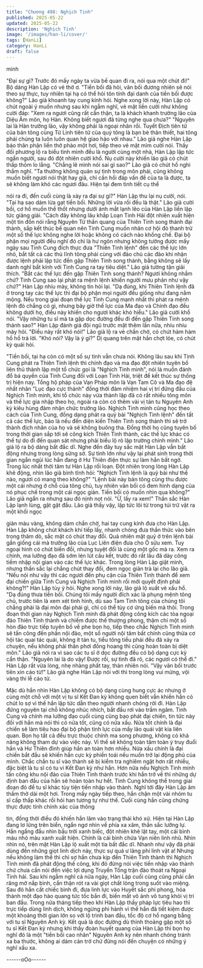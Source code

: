 ```yaml
---
title: "Chương 498: Nghịch Tinh"
published: 2025-05-22
updated: 2025-05-22
description: 'Nghịch Tinh'
image: '/images/han-li/cover/'
tags: [HanLi]
category: HanLi
draft: false
---
```


minh

"Đại sự gì? Trước đó mấy ngày ta vừa bế quan đi ra, nói qua một
chút đi!" Bộ dáng Hàn Lập có vẻ thờ ơ.
"Tiền bối đã hỏi, vãn bối đương nhiên sẽ nói theo sự thực, tuy
nhiên tại hạ có thể hỏi tôn tính đại danh của tiền bối được
không?" Lão giả khoanh tay cung kính hỏi.
Nghe xong lời này, Hàn Lập có chút ngoài ý muốn nhưng sau khi
ngẫm nghĩ, vẻ mặt liền cười như không cười đáp:
"Xem ra ngươi cũng rất cẩn thận, ta là khách khanh trưởng lão
của Diệu Âm môn, họ Hàn. Không biết ngươi đã từng nghe qua
chưa?"
"Nguyên lai là Hàn trưởng lão, vậy không phải là ngoại nhân rồi.
Tuyết Địch tiên tử của bản tông cùng Tử Linh tiên tử của quý tông
là bạn bè thân thiết, hai tông phái chúng ta luôn luôn quan hệ giao
hảo với nhau." Lão giả nghe Hàn Lập báo thân phận liền thở phào
một hơi, tiếp theo vẻ mặt mỉm cười nói.
Thấy đối phương lộ ra biểu tình mình đều là người cùng một nhà,
Hàn Lập lập tức ngẩn người, sau đó đột nhiên cười khổ.
Nụ cười này khiến lão giả có chút thấp thỏm lo lắng.
"Chẳng lẽ mình nói sai gì sao?" Lão giả có chút hồ nghi thầm
nghĩ.
"Ta thường không quản sự tình trong môn phái, cũng không muốn
biết ngươi nói thật hay giả, chỉ cần hồi đáp vấn đề của ta là được,
ta sẽ không làm khó các ngươi đâu. Hiện tại đem tình tiết cụ thể

nói ra đi, đến cuối cùng là xảy ra đại sự gì?" Hàn Lập thu lại nụ
cười, nói.
"Tại hạ sao dám lừa gạt tiền bối. Những lời vừa rồi đều là thật."
Lão giả cười bồi, cơ hồ muốn thề thốt nhưng dưới ánh mắt lạnh
lẽo của Hàn Lập liền lập tức giảng giải.
"Cách đây không lâu khắp Loạn Tinh Hải đột nhiên xuất hiện một
tin đồn nói rằng Nguyên Từ thần quang của Thiên Tinh song
thánh đại thành, sắp kết thúc bế quan nên Tinh Cung muốn nhân
cơ hội đó thanh trừ một số thế lực không nghe lời hoặc không có
cách nào khống chế. Đại bộ phận mọi người đều nghĩ đó chỉ là hư
ngôn nhưng không tưởng được mấy ngày sau Tinh Cung đích
thực đưa "Thiên Tinh lệnh" đến các thế lực lớn nhỏ, bắt tất cả các
thủ lĩnh tông phái cùng với đảo chủ các đảo khi nhận được lệnh
phải lập tức đến gặp Thiên Tinh song thánh, bằng không sẽ lấy
danh nghĩ bất kính với Tinh Cung ra tay tiêu diệt." Lão giả tường
tận giải thích.
"Bắt các thế lực đến gặp Thiên Tinh song thánh? Ngươi không
nhầm chứ? Tinh Cung sao lại phát ra mệnh lệnh khiến người mưu
phản như vậy chứ?" Hàn Lập nhíu mày, không tin hỏi lại.
"Dạ đúng, khi Thiên Tinh lệnh đã ở trong tay các thế lực thì đại bộ
phận mọi người đều giống như đang nằm mộng. Nếu trong giai
đoạn thế lực Tinh Cung mạnh nhất thì phát ra mệnh lệnh đó
chẳng có gì, nhưng bây giờ thế lực của Ma đạo và Chính đạo đều
không dưới họ, điều này khiến cho ngươi khác khó hiểu." Lão giả
cười khổ nói.
"Vậy những tu sĩ mà ta gặp dọc đường đều đi đến gặp Thiên Tinh
song thánh sao?" Hàn Lập đánh giá đội ngũ trước mặt thêm lần
nữa, nhíu nhíu mày hỏi.
"Điều này rất khó nói!" Lão giả lộ ra vẻ chần chờ, có chút hàm
hàm hồ hồ trả lời.
"Khó nói? Vậy là ý gì?" Dị quang trên mặt hắn chợt lóe, có chút kỳ
quái hỏi.

"Tiền bối, tại hạ còn có một số sự tình vẫn chưa nói. Không lâu
sau khi Tinh Cung phát ra Thiên Tinh lệnh thì chính đạo và ma
đạo đột nhiên tuyên bố liên thủ thành lập một tổ chức gọi là
"Nghịch Tinh minh", nói là muốn đánh đổ bá quyền của Tinh Cung
đối với Loạn Tinh Hải, triệt để kết thúc sự thống trị hiện nay. Tổng
hộ pháp của Vạn Pháp môn là Vạn Tam Cô và Ma đạo đệ nhất
nhân "Lục đạo cực thánh" đồng thời đảm nhiệm hai vị trí đứng
đầu của Nghịch Tinh minh, khi tổ chức này vừa thành lập đã có
rất nhiều tông môn và thế lực gia nhập theo họ, ngoài ra còn có
thêm vài vị tán tu Nguyên Anh kỳ kiêu hùng đảm nhận chức
trưởng lão. Nghịch Tinh minh cũng học theo cách của Tinh Cung,
đồng dạng phát ra quỷ bài "Nghịch Tinh lệnh" đến tất cả các thế
lực, bảo là nếu đến diện kiến Thiên Tinh song thánh thì sẽ trở
thành địch nhân của họ và sẽ không buông tha. Đồng thời họ
cũng tuyên bố trong thời gian sắp tới sẽ công kích Thiên Tinh
thành, các thế lực khác có thể tự do đi đến quan sát nhưng phải
biểu lộ rõ lập trường chính mình." Lão giả lộ ra bộ dáng bất đắc
dĩ.
Nghe đến đây tuy sắc mặt Hàn Lập vẫn bất động nhưng trong
lòng sững sờ.
Sự tình lớn như vậy lại phát sinh trong thời gian ngắn ngủi lúc
hắn đang ở Hư Thiên điện thực sự làm hắn bất ngờ.
Trong lúc nhất thời tâm tư Hàn Lập rối loạn.
Đột nhiên trong lòng Hàn Lập khẽ động, nhìn lão giả bình tĩnh hỏi:
"Nghịch Tinh lệnh là quỷ bài như thế nào, ngươi có mang theo
không?"
"Lệnh bài này bản tông cũng thu được một cái nhưng ở chỗ của
tông chủ, tuy nhiên vãn bối có đem hình dạng của nó phục chế
trong một cái ngọc giản. Tiền bối có muốn nhìn qua không?" Lão
giả ngẩn ra nhưng sau đó nịnh nọt nói.
"Ừ, lấy ra xem!" Thần sắc Hàn Lập lạnh lùng, gật gật đầu.
Lão giả thấy vậy, lập tức lôi từ trong túi trữ vật ra một khối ngọc

giản màu vàng, không dám chần chờ, hai tay cung kính đưa cho
Hàn Lập.
Hàn Lập không chút khách khí tiếp lấy, nhanh chóng đưa thần
thức vào bên trong thăm dò, sắc mặt có chút thay đổi.
Quả nhiên mặt quỷ ở trên lệnh bài gần giống cái mà trưởng lão
của Lục Liên điện đưa cho Ô sửu xem. Tuy ngoại hình có chút
biến đổi, nhưng tuyệt đối là cùng một gốc mà ra.
Xem ra chính, ma lưỡng đạo đã sớm lén lút câu kết, trước đó rất
lâu đã dày công tiềm nhập nội gian vào các thế lực khác.
Trong lòng Hàn Lập giật mình, nhưng thần sắc lại chẳng chút thay
đổi, đem ngọc giản trả lại cho lão giả.
"Nếu nói như vậy thì các ngươi đến phụ cận của Thiên Tinh thành
để xem đại chiến giữa Tinh Cung và Nghịch Tinh minh rồi mới
quyết định phải không?!" Hàn Lập tùy ý hỏi.
Nghe xong lời này, lão giả lộ xuất vẻ xấu hổ.
"Dạ đúng thưa tiền bối. Chúng tôi mấy người đích xác là phụng
mệnh tông chủ, trước tiên là xem xét tình hình, dù sao Tam Tinh
tông của chúng tôi chẳng phải là đại môn đại phái gì, chỉ có thể
tùy cơ ứng biến mà thôi. Trong đoạn thời gian này Nghịch Tinh
minh đã phát động công kích các tòa ngoại đảo Thiên Tinh thành
và chiếm được thế thượng phong, thậm chí một số hòn đảo trực
tiếp tuyên bố về phe bọn họ, tiếp theo chắc Nghịch Tinh minh sẽ
tấn công đến phần nội đảo, một số người nội tâm bất chính cũng
thừa cơ hội tác quai tác quái, không ít tán tu, tiểu tông tiểu phái
đều đã xảy ra chuyện, nếu không phải thân phơi đồng hoang thì
cũng hoàn toàn bị diệt môn." Lão giả nói ra vì sao các tu sĩ ở dọc
đường đều có bộ dạng cực kỳ cẩn thận.
"Nguyên lai là do vậy! Được rồi, sự tình đã rõ, các ngươi có thể
đi." Hàn Lập rất vừa lòng, nhẹ nhàng phất tay, thản nhiên nói.
"Vậy vãn bối trước tiên xin cáo từ!" Lão giả nghe Hàn Lập nói với
thì trong lòng vui mừng, vội vàng thi lễ cáo từ.

Mặc dù hắn nhìn Hàn Lập không có bộ dạng cùng hung cực ác
nhưng ở cùng một chỗ với một vị tu sĩ Kết Đan kỳ không quen
biết vẫn khiến hắn có chút lo sợ vì thế hắn lập tức dẫn theo người
nhanh chóng rời đi.
Hàn Lập đứng nguyên tại chỗ không nhúc nhích, bắt đầu rơi vào
trầm ngâm.
Tinh Cung và chính ma lưỡng đạo cuối cùng cũng bạo phát đại
chiến, tin tức này đối với hắn mà nói thì có nửa tốt, cũng có nửa
xấu.
Nửa tốt chính là đại chiến sẽ làm tiêu hao đại bộ phận tinh lực
của mấy lão quái vật kia liên quan.
Bọn họ tất cả đều trực thuộc chính ma song phương, không có
khả năng không tham dự vào việc này. Vì thế sẽ không toàn tâm
toàn ý truy đuổi hắn và Hư Thiên đỉnh giúp hắn an toàn hơn
nhiều.
Nửa xấu chính là đại chiến bắt đầu sẽ khiến hắn cực kỳ phiền toái
nếu muốn trở lại động phủ của mình.
Chắc chắn tu sĩ vào thành sẽ bị kiểm tra nghiêm ngặt hơn rất
nhiều, đặc biệt là tu sĩ có tu vi Kết Đan kỳ như hắn.
Hơn nữa nếu Nghịch Tinh minh tấn công khu nội đảo của Thiên
Tinh thành trước khi hắn trở về thì những dự định ban đầu của
hắn sẽ hoàn toàn hư hết.
Tinh Cung không thể trong giai đoạn đó để tu sĩ khác tùy tiện tiến
nhập vào thành.
Nghĩ tới đây Hàn Lập âm thầm thở dài một hơi.
Trong mấy ngày tiếp theo, hắn chặn một vài nhóm tu sĩ cấp thấp
khác rồi hỏi han tương tự như thế.
Cuối cùng hắn cũng chứng thực được tính chính xác của thông

tin, đồng thời điều đó khiến hắn lâm vào trạng thái khó xử.
Hiện tại Hàn Lập đang lơ lửng trên biển, ngẩn ngơ nhìn về phía
xa xăm, thần sắc lưỡng lự.
Hắn ngẩng đầu nhìn bầu trời xanh biếc, đột nhiên khẽ lật tay, một
cái bình màu nhỏ màu xanh xuất hiện.
Chính là cái bình chứa Vạn niên linh nhũ.
Nhìn nhìn nó, trên mặt Hàn Lập lộ xuất một tia bất đắc dĩ.
Nhanh như vậy đã phải dùng đến những giọt linh dịch này, thực
sự quá ư lãng phí linh vật a!
Nhưng nếu không làm thế thì chỉ sợ hắn chưa kịp đến Thiên Tinh
thành thì Nghịch Tinh minh đã phát động thế công, khi đó đừng
nói việc tiến nhập vào thành chứ chưa cần nói đến việc lợi dụng
Truyền Tống trận đào thoát ra Ngoại Tinh hải.
Sau khi ngẫm nghĩ cả nửa ngày, Hàn Lập cuối cùng cũng phải
cắn răng mở nắp bình, cẩn thận rót ra vài giọt chất lỏng trong suốt
vào miệng.
Sau đó hắn cất chiếc bình đi, đưa linh lực vào Huyết sắc phi
phong, hóa thành một đạo hào quang tức tốc bắn đi, biến mất vô
ảnh vô tung khỏi vị trí ban đầu.
Trong nửa tháng tiếp theo khi Hàn Lập thấy pháp lực tiêu hao thì
trực tiếp dùng linh dịch, không ngừng phi hành vì thế hắn đã tiết
kiệm được một khoảng thời gian lớn so với lộ trình ban đầu, tốc
độ cơ hồ ngang bằng với tu sĩ Nguyên Anh kỳ.
Kết quả là dọc đường dù thỉnh thoảng gặp một số tu sĩ Kết Đan
kỳ nhưng khi thấy đoàn huyết quang của Hàn Lập thì bọn họ nghĩ
đó là một "tiền bối cao nhân" Nguyên Anh kỳ nên nhanh chóng
tránh xa ba thước, không ai dám cản trở chứ đừng nói đến
chuyện có những ý nghĩ xấu xa.

------oOo------
